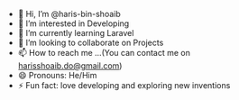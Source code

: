 - 👋 Hi, I’m @haris-bin-shoaib
- 👀 I’m interested in Developing
- 🌱 I’m currently learning Laravel
- 💞️ I’m looking to collaborate on Projects
- 📫 How to reach me ...(You can contact me on harisshoaib.do@gmail.com)
- 😄 Pronouns: He/Him
- ⚡ Fun fact: love developing and exploring new inventions

<!---
haris-bin-shoaib/haris-bin-shoaib is a ✨ special ✨ repository because its `README.md` (this file) appears on your GitHub profile.
You can click the Preview link to take a look at your changes.
--->

